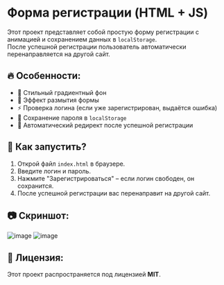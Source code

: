 # Форма регистрации (HTML + JS)

Этот проект представляет собой простую форму регистрации с анимацией и сохранением данных в `localStorage`.  
После успешной регистрации пользователь автоматически перенаправляется на другой сайт.

## 🔥 Особенности:
- 📌 Стильный градиентный фон
- 🌟 Эффект размытия формы
- ⚡ Проверка логина (если уже зарегистрирован, выдаётся ошибка)
- 📁 Сохранение пароля в `localStorage`
- 🚀 Автоматический редирект после успешной регистрации

## 🚀 Как запустить?
1. Открой файл `index.html` в браузере.
2. Введите логин и пароль.
3. Нажмите "Зарегистрироваться" – если логин свободен, он сохранится.
4. После успешной регистрации вас перенаправит на другой сайт.

## 📷 Скриншот:
![image](https://github.com/user-attachments/assets/579bedfa-d904-4675-938b-be5a79663b76)
![image](https://github.com/user-attachments/assets/1a2316fe-145f-4e52-aa7f-ddbb21d682f1)


## 📜 Лицензия:
Этот проект распространяется под лицензией **MIT**.
